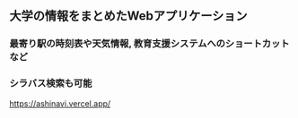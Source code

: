 ## 大学の情報をまとめたWebアプリケーション

### 最寄り駅の時刻表や天気情報, 教育支援システムへのショートカットなど
### シラバス検索も可能

https://ashinavi.vercel.app/

